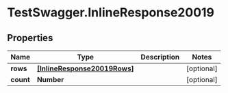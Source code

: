 # TestSwagger.InlineResponse20019

## Properties

Name | Type | Description | Notes
------------ | ------------- | ------------- | -------------
**rows** | [**[InlineResponse20019Rows]**](InlineResponse20019Rows.md) |  | [optional] 
**count** | **Number** |  | [optional] 


